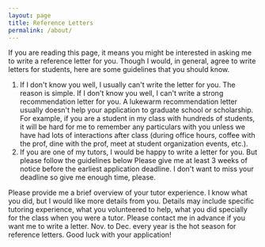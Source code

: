 ```yaml
---
layout: page
title: Reference Letters
permalink: /about/
---
```


If you are reading this page, it means you might be interested in asking me to write a reference letter for you. Though I would, in general, agree to write letters for students, here are some guidelines that you should know.

1. If I don't know you well, I usually can't write the letter for you. The reason is simple. If I don't know you well, I can't write a strong recommendation letter for you. A lukewarm recommendation letter usually doesn't help your application to graduate school or scholarship. For example, if you are a student in my class with hundreds of students, it will be hard for me to remember any particulars with you unless we have had lots of interactions after class (during office hours, coffee with the prof, dine with the prof, meet at student organization events, etc.). 
2. If you are one of my tutors, I would be happy to write a letter for you. But please follow the guidelines below
Please give me at least 3 weeks of notice before the earliest application deadline. I don't want to miss your deadline so give me enough time, please.

Please provide me a brief overview of your tutor experience. I know what you did, but I would like more details from you. Details may include specific tutoring experience, what you volunteered to help, what you did specially for the class when you were a tutor. 
Please contact me in advance if you want me to write a letter. Nov. to Dec. every year is the hot season for reference letters. Good luck with your application!
